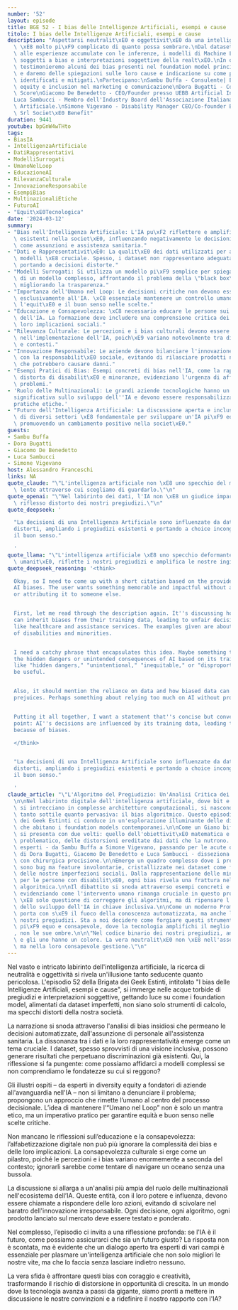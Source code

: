 ```yaml
---
number: '52'
layout: episode
title: BGE 52 - I bias delle Intelligenze Artificiali, esempi e cause
titolo: I bias delle Intelligenze Artificiali, esempi e cause
description: "Aspettarsi neutralit\xE0 e oggettivit\xE0 da una intelligenza artificiale\
  \ \xE8 molto pi\xF9 complicato di quanto possa sembrare.\nDal dataset che le alimentano,\
  \ alle esperienze accumulate con le inferenze, i modelli di Machine Learning sono\
  \ soggetti a bias e interpretazioni soggettive della realt\xE0.\nIn questa puntata\
  \ testimonieremo alcuni dei bias presenti nel foundation model principali, li analizzeremo\
  \ e daremo delle spiegazioni sulle loro cause e indicazione su come possono essere\
  \ identificati e mitigati.\nPartecipano:\nSambu Buffa - Consulente| Esperta in diversity\
  \ equity e inclusion nel marketing e comunicazione\nDora Bugatti - Co-Founder Ability\
  \ Score\nGiacomo De Benedetto - CEO/Founder presso UEBB Artificial Intelligence\n\
  Luca Sambucci - Membro dell'Industry Board dell'Associazione Italiana Intelligenza\
  \ Artificiale.\nSimone Vigevano - Disability Manager CEO/Co-founder Bello E Accessibile\
  \ Srl Societ\xE0 Benefit"
duration: 9441
youtube: bpGnW4wTHto
tags:
- BiasIA
- IntelligenzaArtificiale
- DatiRappresentativi
- ModelliSurrogati
- UmanoNelLoop
- EducazioneAI
- RilevanzaCulturale
- InnovazioneResponsabile
- EsempiBias
- MultinazionaliEtiche
- FuturoAI
- "Equit\xE0Tecnologica"
date: '2024-03-12'
summary:
- "Bias nell'Intelligenza Artificiale: L'IA pu\xF2 riflettere e amplificare i pregiudizi\
  \ esistenti nella societ\xE0, influenzando negativamente le decisioni in contesti\
  \ come assunzioni e assistenza sanitaria."
- "Dati e Rappresentativit\xE0: La qualit\xE0 dei dati utilizzati per addestrare i\
  \ modelli \xE8 cruciale. Spesso, i dataset non rappresentano adeguatamente le minoranze,\
  \ portando a decisioni distorte."
- "Modelli Surrogati: Si utilizza un modello pi\xF9 semplice per spiegare le decisioni\
  \ di un modello complesso, affrontando il problema della \"black box\" dell'IA e\
  \ migliorando la trasparenza."
- "Importanza dell'Umano nel Loop: Le decisioni critiche non devono essere delegate\
  \ esclusivamente all'IA. \xC8 essenziale mantenere un controllo umano per garantire\
  \ l'equit\xE0 e il buon senso nelle scelte."
- "Educazione e Consapevolezza: \xC8 necessario educare le persone sui bias e sull'uso\
  \ dell'IA. La formazione deve includere una comprensione critica dei dati e delle\
  \ loro implicazioni sociali."
- "Rilevanza Culturale: Le percezioni e i bias culturali devono essere considerati\
  \ nell'implementazione dell'IA, poich\xE9 variano notevolmente tra diverse societ\xE0\
  \ e contesti."
- "Innovazione Responsabile: Le aziende devono bilanciare l'innovazione tecnologica\
  \ con la responsabilit\xE0 sociale, evitando di rilasciare prodotti non testati\
  \ che potrebbero causare danni."
- "Esempi Pratici di Bias: Esempi concreti di bias nell'IA, come la rappresentazione\
  \ distorta di disabilit\xE0 e minoranze, evidenziano l'urgenza di affrontare questi\
  \ problemi."
- 'Ruolo delle Multinazionali: Le grandi aziende tecnologiche hanno un''influenza
  significativa sullo sviluppo dell''IA e devono essere responsabilizzate per garantire
  pratiche etiche.'
- "Futuro dell'Intelligenza Artificiale: La discussione aperta e inclusiva tra esperti\
  \ di diversi settori \xE8 fondamentale per sviluppare un'IA pi\xF9 equa e responsabile,\
  \ promuovendo un cambiamento positivo nella societ\xE0."
guests:
- Sambu Buffa
- Dora Bugatti
- Giacomo De Benedetto
- Luca Sambucci
- Simone Vigevano
host: Alessandro Franceschi
links: NA
quote_claude: "\"L'intelligenza artificiale non \xE8 uno specchio del mondo, ma la\
  \ lente attraverso cui scegliamo di guardarlo.\"\n"
quote_openai: "\"Nel labirinto dei dati, l'IA non \xE8 un giudice imparziale, ma un\
  \ riflesso distorto dei nostri pregiudizi.\"\n"
quote_deepseek: '

  "La decisioni di una Intelligenza Artificiale sono influenzate da dati potenzialmente
  distorti, ampliando i pregiudizi esistenti e portando a choice incongruenti con
  il buon senso."

  '
quote_llama: "\"L'intelligenza artificiale \xE8 uno specchio deformante della nostra\
  \ umanit\xE0, riflette i nostri pregiudizi e amplifica le nostre ingiustizie.\""
quote_deepseek_reasoning: '<think>

  Okay, so I need to come up with a short citation based on the provided text about
  AI biases. The user wants something memorable and impactful without adding any comments
  or attributing it to someone else.


  First, let me read through the description again. It''s discussing how AI models
  can inherit biases from their training data, leading to unfair decisions in areas
  like healthcare and assistance services. The examples given are about representation
  of disabilities and minorities.


  I need a catchy phrase that encapsulates this idea. Maybe something that emphasizes
  the hidden dangers or unintended consequences of AI based on its training. Words
  like "hidden dangers," "unintentional," "inequitable," or "disproportionate" could
  be useful.


  Also, it should mention the reliance on data and how biased data can amplify existing
  prejuices. Perhaps something about relying too much on AI without proper safeguards.


  Putting it all together, I want a statement that''s concise but conveys the main
  point: AI''s decisions are influenced by its training data, leading to unfair outcomes
  because of biases.

  </think>


  "La decisioni di una Intelligenza Artificiale sono influenzate da dati potenzialmente
  distorti, ampliando i pregiudizi esistenti e portando a choice incongruenti con
  il buon senso."

  '
claude_article: "\"L'Algoritmo del Pregiudizio: Un'Analisi Critica dei Bias nell'IA\"\
  \n\nNel labirinto digitale dell'intelligenza artificiale, dove bit e neuroni artificiali\
  \ si intrecciano in complesse architetture computazionali, si nasconde un'ombra\
  \ tanto sottile quanto pervasiva: il bias algoritmico. Questo episodio della Brigata\
  \ dei Geek Estinti ci conduce in un'esplorazione illuminante delle distorsioni cognitive\
  \ che abitano i foundation models contemporanei.\n\nCome un Giano bifronte, l'IA\
  \ si presenta con due volti: quello dell'obiettivit\xE0 matematica e quello, pi\xF9\
  \ problematico, delle distorsioni ereditate dai dati che la nutrono. Il panel di\
  \ esperti - da Sambu Buffa a Simone Vigevano, passando per le acute osservazioni\
  \ di Dora Bugatti, Giacomo De Benedetto e Luca Sambucci - disseziona questa dualit\xE0\
  \ con chirurgica precisione.\n\nEmerge un quadro complesso dove i pregiudizi non\
  \ sono bug ma feature involontarie, cristallizzate nei dataset come fossili digitali\
  \ delle nostre imperfezioni sociali. Dalla rappresentazione delle minoranze all'accessibilit\xE0\
  \ per le persone con disabilit\xE0, ogni bias rivela una frattura nel tessuto dell'equit\xE0\
  \ algoritmica.\n\nIl dibattito si snoda attraverso esempi concreti e soluzioni pragmatiche,\
  \ evidenziando come l'intervento umano rimanga cruciale in questo processo. Non\
  \ \xE8 solo questione di correggere gli algoritmi, ma di ripensare l'intero paradigma\
  \ dello sviluppo dell'IA in chiave inclusiva.\n\nCome un moderno Prometeo, l'IA\
  \ porta con s\xE9 il fuoco della conoscenza automatizzata, ma anche le catene dei\
  \ nostri pregiudizi. Sta a noi decidere come forgiare questi strumenti per un futuro\
  \ pi\xF9 equo e consapevole, dove la tecnologia amplifichi il meglio dell'umanit\xE0\
  , non le sue ombre.\n\n\"Nel codice binario dei nostri pregiudizi, anche gli zero\
  \ e gli uno hanno un colore. La vera neutralit\xE0 non \xE8 nell'assenza di bias,\
  \ ma nella loro consapevole gestione.\"\n"
---
```

Nel vasto e intricato labirinto dell'intelligenza artificiale, la ricerca di neutralità e oggettività si rivela un'illusione tanto seducente quanto pericolosa. L'episodio 52 della Brigata dei Geek Estinti, intitolato "I bias delle Intelligenze Artificiali, esempi e cause", si immerge nelle acque torbide di pregiudizi e interpretazioni soggettive, gettando luce su come i foundation model, alimentati da dataset imperfetti, non siano solo strumenti di calcolo, ma specchi distorti della nostra società. 

La narrazione si snoda attraverso l'analisi di bias insidiosi che permeano le decisioni automatizzate, dall'assunzione di personale all'assistenza sanitaria. La dissonanza tra i dati e la loro rappresentatività emerge come un tema cruciale. I dataset, spesso sprovvisti di una visione inclusiva, possono generare risultati che perpetuano discriminazioni già esistenti. Qui, la riflessione si fa pungente: come possiamo affidarci a modelli complessi se non comprendiamo le fondatezze su cui si reggono?

Gli illustri ospiti – da esperti in diversity equity a fondatori di aziende all'avanguardia nell'IA – non si limitano a denunciare il problema; propongono un approccio che rimette l’umano al centro del processo decisionale. L’idea di mantenere l’“Umano nel Loop” non è solo un mantra etico, ma un imperativo pratico per garantire equità e buon senso nelle scelte critiche. 

Non mancano le riflessioni sull’educazione e la consapevolezza: l’alfabetizzazione digitale non può più ignorare la complessità dei bias e delle loro implicazioni. La consapevolezza culturale si erge come un pilastro, poiché le percezioni e i bias variano enormemente a seconda del contesto; ignorarli sarebbe come tentare di navigare un oceano senza una bussola.

La discussione si allarga a un'analisi più ampia del ruolo delle multinazionali nell'ecosistema dell’IA. Queste entità, con il loro potere e influenza, devono essere chiamate a rispondere delle loro azioni, evitando di scivolare nel baratro dell'innovazione irresponsabile. Ogni decisione, ogni algoritmo, ogni prodotto lanciato sul mercato deve essere testato e ponderato.

Nel complesso, l’episodio ci invita a una riflessione profonda: se l'IA è il futuro, come possiamo assicurarci che sia un futuro giusto? La risposta non è scontata, ma è evidente che un dialogo aperto tra esperti di vari campi è essenziale per plasmare un'intelligenza artificiale che non solo migliori le nostre vite, ma che lo faccia senza lasciare indietro nessuno. 

La vera sfida è affrontare questi bias con coraggio e creatività, trasformando il rischio di distorsione in opportunità di crescita. In un mondo dove la tecnologia avanza a passi da gigante, siamo pronti a mettere in discussione le nostre convinzioni e a ridefinire il nostro rapporto con l'IA?
